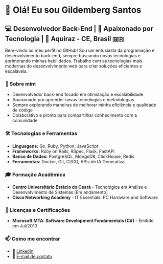 
<h1>👋 Olá! Eu sou Gildemberg Santos</h1>
<h2>💻 Desenvolvedor Back-End | 🚀 Apaixonado por Tecnologia | 📍 Aquiraz - CE, Brasil 🇧🇷</h2>

<p>Bem-vindo ao meu perfil no GitHub! Sou um entusiasta da programação e desenvolvimento back-end, sempre buscando novas tecnologias e aprimorando minhas habilidades. Trabalho com as tecnologias mais modernas do desenvolvimento web para criar soluções eficientes e escaláveis.</p>

<h3>🚀 Sobre mim</h3>
<ul>
<li>Desenvolvedor back-end focado em otimização e escalabilidade</li>
<li>Apaixonado por aprender novas tecnologias e metodologias</li>
<li>Sempre explorando maneiras de melhorar minha eficiência e qualidade de código</li>
<li>Colaborativo e pronto para compartilhar conhecimento com a comunidade</li>
</ul>

<h3>🛠️ Tecnologias e Ferramentas</h3>
<ul>
<li><strong>Linguagens:</strong> Go, Ruby, Python, JavaScript</li>
<li><strong>Frameworks:</strong> Ruby on Rails, RSpec, Flask, FastAPI</li>
<li><strong>Banco de Dados:</strong> PostgreSQL, MongoDB, ClickHouse, Redis</li>
<li><strong>Ferramentas:</strong> Docker, Git, CI/CD, APIs de IA Generativa</li>
</ul>

<h3>🎓 Formação Acadêmica</h3>
<ul>
<li><strong>Centro Universitário Estácio do Ceará</strong> - Tecnológica em Análise e Desenvolvimento de Sistemas [Em andamento]</li>
<li><strong>Cisco Networking Academy</strong> - IT Essentials: PC Hardware and Software</li>
</ul>

<h3>🔖 Licenças e Certificações</h3>
<ul>
<li><strong>Microsoft MTA: Software Development Fundamentals (C#)</strong> - Emitido em Jul/2013</li>  
</ul>

<h3>📫 Como me encontrar</h3>
<ul>
<li>💼 <a href="https://www.linkedin.com/in/gildemberg-santos">LinkedIn</a></li>
<li>📧 <a href="mailto:gildemberg.santos@gmail.com">E-mail de contato</a></li>
</ul>
